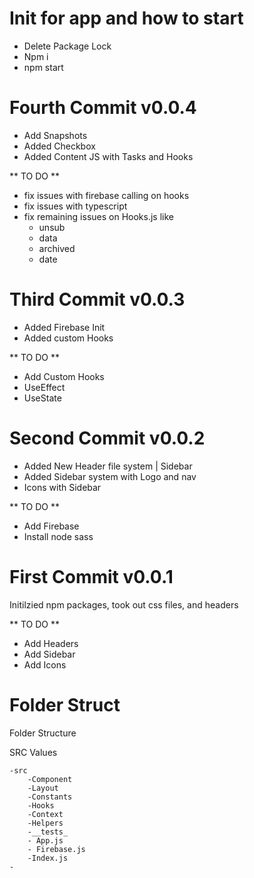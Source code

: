 # Init for app and how to start

- Delete Package Lock
- Npm i
- npm start

# Fourth Commit v0.0.4
- Add Snapshots
- Added Checkbox
- Added Content JS with Tasks and Hooks

** TO DO **
 - fix issues with firebase calling on hooks
 - fix issues with typescript
 - fix remaining issues on Hooks.js like 
    - unsub
    - data
    - archived
    - date

# Third Commit v0.0.3
- Added Firebase Init
- Added custom Hooks


** TO DO **
 - Add Custom Hooks
 - UseEffect
 - UseState
# Second Commit v0.0.2
- Added New Header file system | Sidebar
- Added Sidebar system with Logo and nav 
- Icons with Sidebar


** TO DO **
 - Add Firebase
 - Install node sass

# First Commit v0.0.1
Initilzied npm packages, took out css files, and headers 

** TO DO **
 - Add Headers
 - Add Sidebar
 - Add Icons

# Folder Struct 
Folder Structure




SRC Values 

    -src
        -Component
        -Layout 
        -Constants 
        -Hooks
        -Context
        -Helpers
        -__tests_
        - App.js
        - Firebase.js
        -Index.js
    -